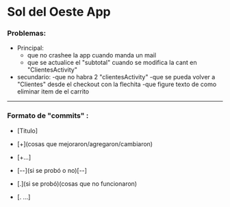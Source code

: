 # Sol del Oeste App
### Problemas:
* Principal:
  - que no crashee la app cuando manda un mail
  - que se actualice el "subtotal" cuando se modifica la cant en "ClientesActivity"
* secundario:
  -que no habra 2 "clientesActivity"
  -que se pueda volver a "Clientes" desde el checkout con la flechita
  -que figure texto de como eliminar item de el carrito
  
-------------------------------------------------------------------------------------------------

### Formato de "commits"  :
* [Titulo]
* [+](cosas que mejoraron/agregaron/cambiaron)
* [+...]

* [--](si se probó o no)[--]
* [.](si se probó)(cosas que no funcionaron)
* [. ...]
